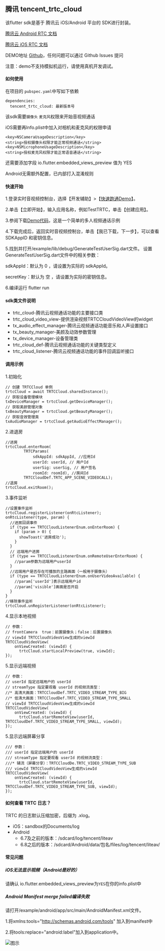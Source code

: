 ## 腾讯 tencent_trtc_cloud

该flutter sdk是基于 腾讯云 iOS/Android 平台的 SDK进行封装。

[腾讯云 Android RTC 文档](https://cloud.tencent.com/document/product/647/32267)

[腾讯云 iOS RTC 文档](https://cloud.tencent.com/document/product/647/32258)

DEMO地址 [Github](https://github.com/c1avie/trtc_demo)，任何问题可以通过 Github Issues 提问

注意：demo不支持模拟机运行，请使用真机开发调试。

#### 如何使用

在项目的 `pubspec.yaml`中写如下依赖
```
dependencies:
  tencent_trtc_cloud: 最新版本号
```
该sdk需要`摄像头` `麦克风`权限来开始音视频通话

iOS需要再Info.plist中加入对相机和麦克风的权限申请
```
<key>NSCameraUsageDescription</key>
<string>授权摄像头权限才能正常视频通话</string>
<key>NSMicrophoneUsageDescription</key>
<string>授权麦克风权限才能正常语音通话</string>
```
还需要添加字段 io.flutter.embedded_views_preview 值为 YES

Android无需额外配置，已内部打入混淆规则

#### 快速开始

1.登录实时音视频控制台，选择【开发辅助】>【[快速跑通Demo](https://console.cloud.tencent.com/trtc/quickstart)】。

2.单击【立即开始】，输入应用名称，例如TestTRTC，单击【创建应用】。

3.参阅下载[Demo代码](https://github.com/c1avie/trtc_demo)，这是一个简单的多人视频通话示例

4.下载完成后，返回实时音视频控制台，单击【我已下载，下一步】，可以查看 SDKAppID 和密钥信息。

5.找到并打开/example/lib/debug/GenerateTestUserSig.dart文件。
设置GenerateTestUserSig.dart文件中的相关参数：

sdkAppId：默认为 0 ，请设置为实际的 sdkAppId。

secretKey：默认为 空 ，请设置为实际的密钥信息。

6.编译运行 flutter run

#### sdk类文件说明

* trtc_cloud-腾讯云视频通话功能的主要接口类
* trtc_cloud_video_view-提供渲染视频TRTCCloudVideoView的widget
* tx_audio_effect_manager-腾讯云视频通话功能音乐和人声设置接口
* tx_beauty_manager-美颜及动效参数管理
* tx_device_manager-设备管理类
* trtc_cloud_def-腾讯云视频通话功能的关键类型定义
* trtc_cloud_listener-腾讯云视频通话功能的事件回调监听接口

#### 调用示例

1.初始化
```
// 创建 TRTCCloud 单例
trtcCloud = await TRTCCloud.sharedInstance();
// 获取设备管理模块
txDeviceManager = trtcCloud.getDeviceManager();
// 获取美颜管理对象
txBeautyManager = trtcCloud.getBeautyManager();
// 获取音效管理类
txAudioManager = trtcCloud.getAudioEffectManager();
```

2.进退房
```
//进房
trtcCloud.enterRoom(
        TRTCParams(
            sdkAppId: sdkAppId, //应用Id
            userId: userId, // 用户Id
            userSig: userSig, // 用户签名
            roomId: roomId), //房间Id
        TRTCCloudDef.TRTC_APP_SCENE_VIDEOCALL);
//退房
trtcCloud.exitRoom();
```

3.事件监听
```
//设置事件监听
trtcCloud.registerListener(onRtcListener);
onRtcListener(type, param) {
  //进房回调事件
  if (type == TRTCCloudListenerEnum.onEnterRoom) {
    if (param > 0) {
      showToast('进房成功');
    }
  }
  // 远端用户进房
  if (type == TRTCCloudListenerEnum.onRemoteUserEnterRoom) {
    //param参数为远端用户userId
  }
  //远端用户是否存在可播放的主路画面（一般用于摄像头）
  if (type == TRTCCloudListenerEnum.onUserVideoAvailable) {
    //param['userId']表示远端用户id
    //param['visible']画面是否开启
  }
}
//移除事件监听
trtcCloud.unRegisterListener(onRtcListener);
```

4.显示本地视频
```
// 参数：
// frontCamera	true：前置摄像头；false：后置摄像头
// viewId TRTCCloudVideoView生成的viewId
TRTCCloudVideoView(
    onViewCreated: (viewId) {
      trtcCloud.startLocalPreview(true, viewId);
});
```

5.显示远端视频

```
// 参数：
// userId 指定远端用户的 userId
// streamType 指定要观看 userId 的视频流类型：
//* 高清大画面：TRTCCloudDef.TRTC_VIDEO_STREAM_TYPE_BIG
//* 低清大画面：TRTCCloudDef.TRTC_VIDEO_STREAM_TYPE_SMALL
// viewId TRTCCloudVideoView生成的viewId
TRTCCloudVideoView(
    onViewCreated: (viewId) {
      trtcCloud.startRemoteView(userId, TRTCCloudDef.TRTC_VIDEO_STREAM_TYPE_SMALL, viewId);
});
```

5.显示远端屏幕分享

```
/// 参数：
/// userId 指定远端用户的 userId
/// streamType 指定要观看 userId 的视频流类型：
///* 辅流（屏幕分享）：TRTCCloudDe.TRTC_VIDEO_STREAM_TYPE_SUB
/// viewId TRTCCloudVideoView生成的viewId
TRTCCloudVideoView(
    onViewCreated: (viewId) {
      trtcCloud.startRemoteView(userId, TRTCCloudDef.TRTC_VIDEO_STREAM_TYPE_SUB, viewId);
});
```

#### 如何查看 TRTC 日志？
TRTC 的日志默认压缩加密，后缀为 .xlog。
* iOS：sandbox的Documents/log
* Android
  * 6.7及之前的版本：/sdcard/log/tencent/liteav
  * 6.8之后的版本：/sdcard/Android/data/包名/files/log/tencent/liteav/

#### 常见问题

##### iOS无法显示视频（Android是好的）

请确认 io.flutter.embedded_views_preview为`YES`在你的info.plist中

##### Android Manifest merge failed编译失败

请打开/example/android/app/src/main/AndroidManifest.xml文件。

1.将xmlns:tools="http://schemas.android.com/tools" 加入到manifest中

2.将tools:replace="android:label"加入到application中。

![图示](https://main.qcloudimg.com/raw/7a37917112831488423c1744f370c883.png)
